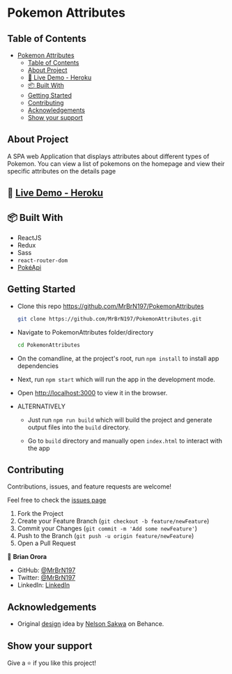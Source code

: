 # Pokemon Attributes

## Table of Contents

- [Pokemon Attributes](#pokemon-attributes)
  - [Table of Contents](#table-of-contents)
  - [About Project](#about-project)
  - [🔗 Live Demo - Heroku](#-live-demo---heroku)
  - [📦 Built With](#-built-with)
  - [Getting Started](#getting-started)
  - [Contributing](#contributing)
  - [Acknowledgements](#acknowledgements)
  - [Show your support](#show-your-support)

## About Project

A SPA web Application that displays attributes about different types of Pokemon. You can view a list of pokemons on the homepage and view their specific attributes on the details page

<!-- ## [Live Demo - GH pages]() -->
<!-- ## [Live Demo - Netlify]() -->
## 🔗 [Live Demo - Heroku](https://poke-stats.herokuapp.com/)

## 📦 Built With

- ReactJS
- Redux
- Sass
- `react-router-dom`
- [PokéApi](https://pokeapi.co/)

## Getting Started

- Clone this repo <https://github.com/MrBrN197/PokemonAttributes>

    ```bash
    git clone https://github.com/MrBrN197/PokemonAttributes.git
    ```

- Navigate to PokemonAttributes folder/directory

    ```bash
    cd PokemonAttributes
    ```

- On the comandline, at the project's root, run ```npm install``` to install app dependencies

- Next, run ```npm start``` which will run the app in the development mode.

- Open [http://localhost:3000](http://localhost:3000) to view it in the browser.

- ALTERNATIVELY

  - Just run ```npm run build``` which will build the project and generate output files into the ```build``` directory.

  - Go to ```build``` directory and manually open ```index.html``` to interact with the app

## Contributing

Contributions, issues, and feature requests are welcome!

Feel free to check the [issues page](../issues)

  1. Fork the Project
  2. Create your Feature Branch (`git checkout -b feature/newFeature`)
  3. Commit your Changes (`git commit -m 'Add some newFeature'`)
  4. Push to the Branch (`git push -u origin feature/newFeature`)
  5. Open a Pull Request

👤 **Brian Orora**

- GitHub: [@MrBrN197](https://github.com/MrBrN197)
- Twitter: [@MrBrN197](https://twitter.com/MrBrN197)
- LinkedIn: [LinkedIn](https://www.linkedin.com/in/brian-orora-2b7883a7/)

## Acknowledgements

- Original [design](https://www.behance.net/gallery/31579789/Ballhead-App-%28Free-PSDs%29) idea by [Nelson Sakwa](https://www.behance.net/sakwadesignstudio) on Behance.

## Show your support

Give a ⭐️ if you like this project!
